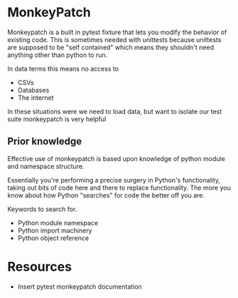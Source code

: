 # MonkeyPatch

Monkeypatch is a built in pytest fixture that lets you modify the behavior
of existing code. This is sometimes needed with unittests because unittests
are supposed to be "self contained" which means they shouldn't need anything
other than python to run.

In data terms this means no access to
* CSVs
* Databases
* The internet

In these situations were we need to load data, but want to isolate our test suite
monkeypatch is very helpful

## Prior knowledge
Effective use of monkeypatch is based upon knowledge of python module and namespace structure.

Essentially you're performing a precise surgery in Python's functionality, taking out
bits of code here and there to replace functionality. The more you know about how
Python "searches" for code the better off you are.

Keywords to search for. 
* Python module namespace
* Python import machinery
* Python object reference

# Resources
* Insert pytest monkeypatch documentation

